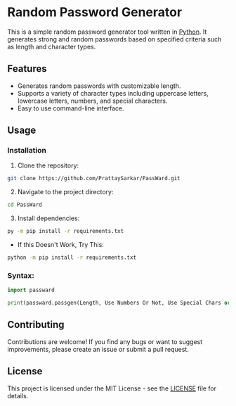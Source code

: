 # Random Password Generator

This is a simple random password generator tool written in [Python](https://www.python.org/). It generates strong and random passwords based on specified criteria such as length and character types.

## Features

- Generates random passwords with customizable length.
- Supports a variety of character types including uppercase letters, lowercase letters, numbers, and special characters.
- Easy to use command-line interface.

## Usage

### Installation

1. Clone the repository:

```bash
git clone https://github.com/PrattaySarkar/PassWard.git
```

2. Navigate to the project directory:

```bash
cd PassWard
```

3. Install dependencies:

```bash
py -m pip install -r requirements.txt
```

- If this Doesn't Work, Try This:

```bash
python -m pip install -r requirements.txt
```

### Syntax:


```py
import passward

print(passward.passgen(Length, Use Numbers Or Not, Use Special Chars or Not))
```

## Contributing

Contributions are welcome! If you find any bugs or want to suggest improvements, please create an issue or submit a pull request.

## License

This project is licensed under the MIT License - see the [LICENSE](LICENSE) file for details.
